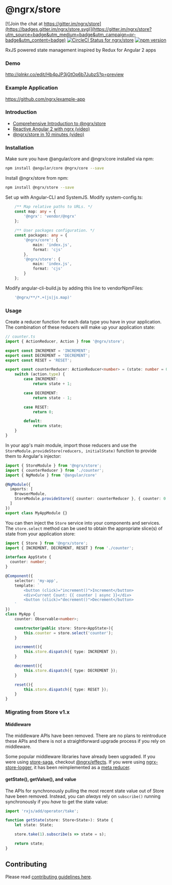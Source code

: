 # @ngrx/store

[![Join the chat at https://gitter.im/ngrx/store](https://badges.gitter.im/ngrx/store.svg)](https://gitter.im/ngrx/store?utm_source=badge&utm_medium=badge&utm_campaign=pr-badge&utm_content=badge)
[![CircleCI Status for ngrx/store](https://circleci.com/gh/ngrx/store.svg?style=shield&circle-token=aea1fc73de3419cd926fc95e627e036113646fd8
)](https://circleci.com/gh/ngrx/store)
[![npm version](https://badge.fury.io/js/%40ngrx%2Fstore.svg)](https://badge.fury.io/js/%40ngrx%2Fstore)

RxJS powered state management inspired by Redux for Angular 2 apps

### Demo

http://plnkr.co/edit/Hb4pJP3jGtOp6b7JubzS?p=preview

### Example Application

https://github.com/ngrx/example-app

### Introduction
- [Comprehensive Introduction to @ngrx/store](https://gist.github.com/btroncone/a6e4347326749f938510)
- [Reactive Angular 2 with ngrx (video)](https://youtu.be/mhA7zZ23Odw)
- [@ngrx/store in 10 minutes (video)](https://egghead.io/lessons/angular-2-ngrx-store-in-10-minutes)

### Installation
Make sure you have  @angular/core and @ngrx/core installed via npm:
```bash
npm install @angular/core @ngrx/core --save
```

Install @ngrx/store from npm:
```bash
npm install @ngrx/store --save
```

Set up with Angular-CLI and SystemJS.
Modify system-config.ts:
```ts
    /** Map relative paths to URLs. */
    const map: any = {
        '@ngrx': 'vendor/@ngrx'
    };
    
    /** User packages configuration. */
    const packages: any = {
        '@ngrx/core': {
            main: 'index.js',
            format: 'cjs'
        },
        '@ngrx/store': {
            main: 'index.js',
            format: 'cjs'
        }
    };
```
Modify angular-cli-build.js by adding this line to vendorNpmFiles:
```js
    '@ngrx/**/*.+(js|js.map)'
```

### Usage

Create a reducer function for each data type you have in your application. The combination of these reducers will make up your application state:

```ts
// counter.ts
import { ActionReducer, Action } from '@ngrx/store';

export const INCREMENT = 'INCREMENT';
export const DECREMENT = 'DECREMENT';
export const RESET = 'RESET';

export const counterReducer: ActionReducer<number> = (state: number = 0, action: Action) => {
	switch (action.type) {
		case INCREMENT:
			return state + 1;

		case DECREMENT:
			return state - 1;

		case RESET:
			return 0;

		default:
			return state;
	}
}
```

In your app's main module, import those reducers and use the `StoreModule.provideStore(reducers, initialState)` function to provide them to Angular's injector:

```ts
import { StoreModule } from '@ngrx/store';
import { counterReducer } from './counter';
import { NgModule } from '@angular/core'

@NgModule({
  imports: [
    BrowserModule,
    StoreModule.provideStore({ counter: counterReducer }, { counter: 0 })
  ]
})
export class MyAppModule {}

```

You can then inject the `Store` service into your components and services. The `store.select` method can be used to obtain the appropriate slice(s) of state from your application store:

```ts
import { Store } from '@ngrx/store';
import { INCREMENT, DECREMENT, RESET } from './counter';

interface AppState {
  counter: number;
}

@Component({
	selector: 'my-app',
	template: `
		<button (click)="increment()">Increment</button>
		<div>Current Count: {{ counter | async }}</div>
		<button (click)="decrement()">Decrement</button>
	`
})
class MyApp {
	counter: Observable<number>;

	constructor(public store: Store<AppState>){
		this.counter = store.select('counter');
	}

	increment(){
		this.store.dispatch({ type: INCREMENT });
	}

	decrement(){
		this.store.dispatch({ type: DECREMENT });
	}

	reset(){
		this.store.dispatch({ type: RESET });
	}
}
```

### Migrating from Store v1.x

#### Middleware
The middleware APIs have been removed. There are no plans to reintroduce these APIs and there is not a straightforward upgrade process if you rely on middleware.

Some popular middleware libraries have already been upgraded. If you were using [store-saga](https://github.com/CodeSequence/store-saga), checkout [@ngrx/effects](https://github.com/ngrx/effects). If you were using [ngrx-store-logger](https://github.com/btroncone/ngrx-store-logger), it has been reimplemented as a [meta reducer](https://gist.github.com/btroncone/a6e4347326749f938510#implementing-a-meta-reducer).

#### getState(), getValue(), and value
The APIs for synchronously pulling the most recent state value out of Store have been removed. Instead, you can _always_ rely on `subscribe()` running synchronously if you _have_ to get the state value:

```ts
import 'rxjs/add/operator/take';

function getState(store: Store<State>): State {
	let state: State;

	store.take(1).subscribe(s => state = s);

	return state;
}
```

## Contributing

Please read [contributing guidelines here](https://github.com/ngrx/store/blob/master/CONTRIBUTING.md).
